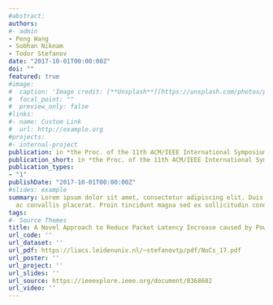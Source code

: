 ```yaml
---
#abstract: 
authors:
#- admin
- Peng Wang
- Sobhan Niknam
- Todor Stefanov
date: "2017-10-01T00:00:00Z"
doi: ""
featured: true
#image:
#  caption: 'Image credit: [**Unsplash**](https://unsplash.com/photos/pLCdAaMFLTE)'
#  focal_point: ""
#  preview_only: false
#links:
#- name: Custom Link
#  url: http://example.org
#projects:
#- internal-project
publication: in *the Proc. of the 11th ACM/IEEE International Symposium on Networks-on-Chip (NOCS)*
publication_short: in *the Proc. of the 11th ACM/IEEE International Symposium on Networks-on-Chip (NOCS)*
publication_types:
- "1"
publishDate: "2017-10-01T00:00:00Z"
#slides: example
summary: Lorem ipsum dolor sit amet, consectetur adipiscing elit. Duis posuere tellus
  ac convallis placerat. Proin tincidunt magna sed ex sollicitudin condimentum.
tags: 
#- Source Themes
title: A Novel Approach to Reduce Packet Latency Increase caused by Power Gating in Network-on-Chip
url_code: ''
url_dataset: ''
url_pdf: https://liacs.leidenuniv.nl/~stefanovtp/pdf/NoCs_17.pdf
url_poster: ''
url_project: ''
url_slides: ''
url_source: https://ieeexplore.ieee.org/document/8368602
url_video: ''
---
```


